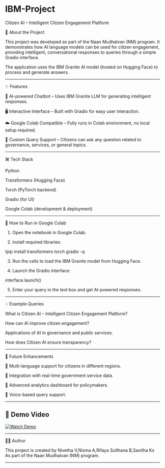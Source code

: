 # IBM-Project


Citizen AI – Intelligent Citizen Engagement Platform

📌 About the Project

This project was developed as part of the Naan Mudhalvan (NM) program.
It demonstrates how AI language models can be used for citizen engagement, providing intelligent, conversational responses to queries through a simple Gradio interface.

The application uses the IBM Granite AI model (hosted on Hugging Face) to process and generate answers.


---

✨ Features

🤖 AI-powered Chatbot – Uses IBM Granite LLM for generating intelligent responses.

🖥️ Interactive Interface – Built with Gradio for easy user interaction.

☁️ Google Colab Compatible – Fully runs in Colab environment, no local setup required.

📑 Custom Query Support – Citizens can ask any question related to governance, services, or general topics.



---

🛠️ Tech Stack

Python

Transformers (Hugging Face)

Torch (PyTorch backend)

Gradio (for UI)

Google Colab (development & deployment)



---

🚀 How to Run in Google Colab

1. Open the notebook in Google Colab.


2. Install required libraries:

!pip install transformers torch gradio -q


3. Run the cells to load the IBM Granite model from Hugging Face.


4. Launch the Gradio interface:

interface.launch()


5. Enter your query in the text box and get AI-powered responses.




---

💡 Example Queries

What is Citizen AI – Intelligent Citizen Engagement Platform?

How can AI improve citizen engagement?

Applications of AI in governance and public services.

How does Citizen AI ensure transparency?



---

📌 Future Enhancements

🔹 Multi-language support for citizens in different regions.

🔹 Integration with real-time government service data.

🔹 Advanced analytics dashboard for policymakers.

🔹 Voice-based query support.



---

## 🎥 Demo Video

[![Watch Demo](https://img.shields.io/badge/Watch-Demo-blue)](https://drive.google.com/file/d/1xVFQbDiw4d2KTfMlTOolVrnnacAp_74c/view?usp=drivesdk)



---
👩‍💻 Author

This project is created by Nivetha V,Nisma A,Rifaya Sulthana B,Savitha Ks
As part of the Naan Mudhalvan (NM) program.


---


